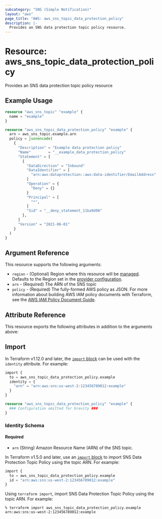 ```yaml
---
subcategory: "SNS (Simple Notification)"
layout: "aws"
page_title: "AWS: aws_sns_topic_data_protection_policy"
description: |-
  Provides an SNS data protection topic policy resource.
---
```


# Resource: aws_sns_topic_data_protection_policy

Provides an SNS data protection topic policy resource

## Example Usage

```terraform
resource "aws_sns_topic" "example" {
  name = "example"
}

resource "aws_sns_topic_data_protection_policy" "example" {
  arn = aws_sns_topic.example.arn
  policy = jsonencode(
    {
      "Description" = "Example data protection policy"
      "Name"        = "__example_data_protection_policy"
      "Statement" = [
        {
          "DataDirection" = "Inbound"
          "DataIdentifier" = [
            "arn:aws:dataprotection::aws:data-identifier/EmailAddress",
          ]
          "Operation" = {
            "Deny" = {}
          }
          "Principal" = [
            "*",
          ]
          "Sid" = "__deny_statement_11ba9d96"
        },
      ]
      "Version" = "2021-06-01"
    }
  )
}
```

## Argument Reference

This resource supports the following arguments:

* `region` - (Optional) Region where this resource will be [managed](https://docs.aws.amazon.com/general/latest/gr/rande.html#regional-endpoints). Defaults to the Region set in the [provider configuration](https://registry.terraform.io/providers/hashicorp/aws/latest/docs#aws-configuration-reference).
* `arn` - (Required) The ARN of the SNS topic
* `policy` - (Required) The fully-formed AWS policy as JSON. For more information about building AWS IAM policy documents with Terraform, see the [AWS IAM Policy Document Guide](https://learn.hashicorp.com/terraform/aws/iam-policy).

## Attribute Reference

This resource exports the following attributes in addition to the arguments above:

## Import

In Terraform v1.12.0 and later, the [`import` block](https://developer.hashicorp.com/terraform/language/import) can be used with the `identity` attribute. For example:

```terraform
import {
  to = aws_sns_topic_data_protection_policy.example
  identity = {
    "arn" = "arn:aws:sns:us-west-2:123456789012:example"
  }
}

resource "aws_sns_topic_data_protection_policy" "example" {
  ### Configuration omitted for brevity ###
}
```

### Identity Schema

#### Required

- `arn` (String) Amazon Resource Name (ARN) of the SNS topic.

In Terraform v1.5.0 and later, use an [`import` block](https://developer.hashicorp.com/terraform/language/import) to import SNS Data Protection Topic Policy using the topic ARN. For example:

```terraform
import {
  to = aws_sns_topic_data_protection_policy.example
  id = "arn:aws:sns:us-west-2:123456789012:example"
}
```

Using `terraform import`, import SNS Data Protection Topic Policy using the topic ARN. For example:

```console
% terraform import aws_sns_topic_data_protection_policy.example arn:aws:sns:us-west-2:123456789012:example
```
